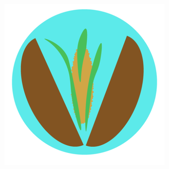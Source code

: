 

![alt tag](https://raw.githubusercontent.com/NutshellNews/NutshellNews/master/icons/iconNutshell36.png)
